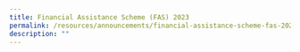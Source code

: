 ```yaml
---
title: Financial Assistance Scheme (FAS) 2023
permalink: /resources/announcements/financial-assistance-scheme-fas-2023/
description: ""
---
```

